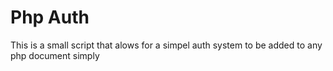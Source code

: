 # Php Auth

This is a small script that alows for a simpel auth system to be added to any php document simply
